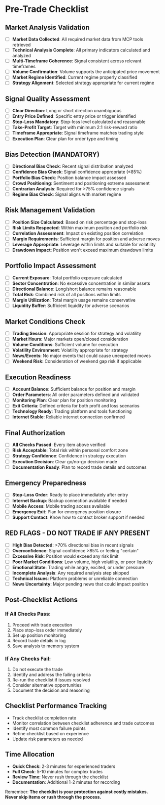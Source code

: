 # Pre-Trade Checklist

## Market Analysis Validation
- [ ] **Market Data Collected**: All required market data from MCP tools retrieved
- [ ] **Technical Analysis Complete**: All primary indicators calculated and analyzed
- [ ] **Multi-Timeframe Coherence**: Signal consistent across relevant timeframes
- [ ] **Volume Confirmation**: Volume supports the anticipated price movement
- [ ] **Market Regime Identified**: Current regime properly classified
- [ ] **Strategy Alignment**: Selected strategy appropriate for current regime

## Signal Quality Assessment
- [ ] **Clear Direction**: Long or short direction unambiguous
- [ ] **Entry Price Defined**: Specific entry price or trigger identified
- [ ] **Stop-Loss Mandatory**: Stop-loss level calculated and reasonable
- [ ] **Take-Profit Target**: Target with minimum 2:1 risk-reward ratio
- [ ] **Timeframe Appropriate**: Signal timeframe matches trading style
- [ ] **Execution Plan**: Clear plan for order type and timing

## Bias Detection (MANDATORY)
- [ ] **Directional Bias Check**: Recent signal distribution analyzed
- [ ] **Confidence Bias Check**: Signal confidence appropriate (≤85%)
- [ ] **Portfolio Bias Check**: Position balance impact assessed
- [ ] **Crowd Positioning**: Sentiment and positioning extreme assessment
- [ ] **Contrarian Analysis**: Required for >75% confidence signals
- [ ] **Regime Bias Check**: Signal aligns with market regime

## Risk Management Validation
- [ ] **Position Size Calculated**: Based on risk percentage and stop-loss
- [ ] **Risk Limits Respected**: Within maximum position and portfolio risk
- [ ] **Correlation Assessment**: Impact on existing position correlation
- [ ] **Margin Requirements**: Sufficient margin for position and adverse moves
- [ ] **Leverage Appropriate**: Leverage within limits and suitable for volatility
- [ ] **Drawdown Impact**: Position won't exceed maximum drawdown limits

## Portfolio Impact Assessment
- [ ] **Current Exposure**: Total portfolio exposure calculated
- [ ] **Sector Concentration**: No excessive concentration in similar assets
- [ ] **Directional Balance**: Long/short balance remains reasonable
- [ ] **Total Risk**: Combined risk of all positions within limits
- [ ] **Margin Utilization**: Total margin usage remains conservative
- [ ] **Liquidity Buffer**: Sufficient liquidity for adverse scenarios

## Market Conditions Check
- [ ] **Trading Session**: Appropriate session for strategy and volatility
- [ ] **Market Hours**: Major markets open/closed consideration
- [ ] **Volume Conditions**: Sufficient volume for execution
- [ ] **Volatility Environment**: Volatility appropriate for strategy
- [ ] **News/Events**: No major events that could cause unexpected moves
- [ ] **Weekend Risk**: Consideration of weekend gap risk if applicable

## Execution Readiness
- [ ] **Account Balance**: Sufficient balance for position and margin
- [ ] **Order Parameters**: All order parameters defined and validated
- [ ] **Monitoring Plan**: Clear plan for position monitoring
- [ ] **Exit Criteria**: Defined criteria for both profit and loss scenarios
- [ ] **Technology Ready**: Trading platform and tools functioning
- [ ] **Internet Stable**: Reliable internet connection confirmed

## Final Authorization
- [ ] **All Checks Passed**: Every item above verified
- [ ] **Risk Acceptable**: Total risk within personal comfort zone
- [ ] **Strategy Confidence**: Confidence in strategy execution
- [ ] **Execution Decision**: Clear go/no-go decision made
- [ ] **Documentation Ready**: Plan to record trade details and outcomes

## Emergency Preparedness
- [ ] **Stop-Loss Order**: Ready to place immediately after entry
- [ ] **Internet Backup**: Backup connection available if needed
- [ ] **Mobile Access**: Mobile trading access available
- [ ] **Emergency Exit**: Plan for emergency position closure
- [ ] **Support Contact**: Know how to contact broker support if needed

## RED FLAGS - DO NOT TRADE IF ANY PRESENT
- [ ] **High Bias Detected**: >70% directional bias in recent signals
- [ ] **Overconfidence**: Signal confidence >85% or feeling "certain"
- [ ] **Excessive Risk**: Position would exceed any risk limit
- [ ] **Poor Market Conditions**: Low volume, high volatility, or poor liquidity
- [ ] **Emotional State**: Trading while angry, excited, or under pressure
- [ ] **Incomplete Analysis**: Any required analysis step skipped
- [ ] **Technical Issues**: Platform problems or unreliable connection
- [ ] **News Uncertainty**: Major pending news that could impact position

## Post-Checklist Actions
### If All Checks Pass:
1. Proceed with trade execution
2. Place stop-loss order immediately
3. Set up position monitoring
4. Record trade details in log
5. Save analysis to memory system

### If Any Checks Fail:
1. Do not execute the trade
2. Identify and address the failing criteria
3. Re-run the checklist if issues resolved
4. Consider alternative opportunities
5. Document the decision and reasoning

## Checklist Performance Tracking
- Track checklist completion rate
- Monitor correlation between checklist adherence and trade outcomes
- Identify most common failure points
- Refine checklist based on experience
- Update risk parameters as needed

## Time Allocation
- **Quick Check**: 2-3 minutes for experienced traders
- **Full Check**: 5-10 minutes for complex trades
- **Review Time**: Never rush through the checklist
- **Documentation**: Additional 1-2 minutes for recording

Remember: **The checklist is your protection against costly mistakes. Never skip items or rush through the process.**
